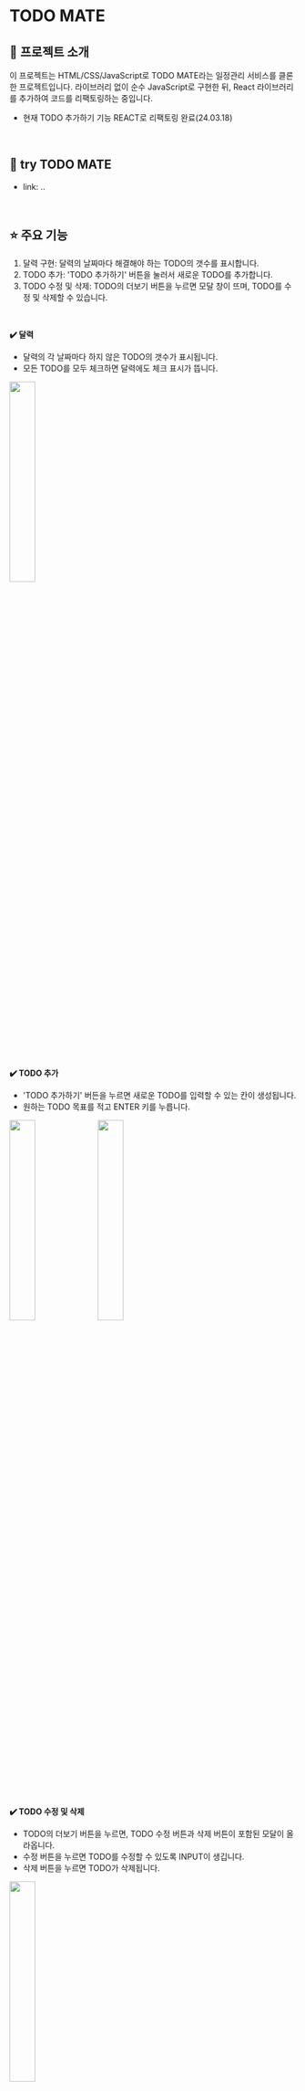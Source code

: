 # TODO MATE

## 📝 프로젝트 소개

이 프로젝트는 HTML/CSS/JavaScript로 TODO MATE라는 일정관리 서비스를 클론한 프로젝트입니다. 
라이브러리 없이 순수 JavaScript로 구현한 뒤, React 라이브러리를 추가하여 코드를 리팩토링하는 중입니다.
- 현재 TODO 추가하기 기능 REACT로 리팩토링 완료(24.03.18)

<br/>

## 🫡 try TODO MATE
- link: .. 

<br/>

## ⭐ 주요 기능

1. 달력 구현: 달력의 날짜마다 해결해야 하는 TODO의 갯수를 표시합니다.
2. TODO 추가: 'TODO 추가하기' 버튼을 눌러서 새로운 TODO를 추가합니다.
3. TODO 수정 및 삭제: TODO의 더보기 버튼을 누르면 모달 창이 뜨며, TODO를 수정 및 삭제할 수 있습니다.

<br/>

**✔️ 달력**  
- 달력의 각 날짜마다 하지 않은 TODO의 갯수가 표시됩니다.
- 모든 TODO를 모두 체크하면 달력에도 체크 표시가 뜹니다.
<img src="https://github.com/actions/deploy-pages/assets/68093782/9d4ec2fe-b789-4446-951f-43e5a5e2168d" width=30% />

<br/>
<br/>

**✔️ TODO 추가**
- 'TODO 추가하기' 버든을 누르면 새로운 TODO를 입력할 수 있는 칸이 생성됩니다.
- 원하는 TODO 목표를 적고 ENTER 키를 누릅니다.
<img src="https://github.com/actions/deploy-pages/assets/68093782/37078c2a-d40b-4d81-bdca-b7ac84013a6b" width=30% />
<img src="https://github.com/actions/deploy-pages/assets/68093782/7e4beeef-3e6f-4550-a112-40ef9dc6740a" width=30% />


<br/>
<br/>

**✔️ TODO 수정 및 삭제**
- TODO의 더보기 버튼을 누르면, TODO 수정 버튼과 삭제 버튼이 포함된 모달이 올라옵니다.
- 수정 버튼을 누르면 TODO를 수정할 수 있도록 INPUT이 생깁니다.
- 삭제 버튼을 누르면 TODO가 삭제됩니다.
<img src="https://github.com/zladb/chatting_application/assets/68093782/8edc8b9d-531f-4856-a5a0-33576d67dbb6" width=30% />

<br/>
<br/>

**✔️ 반응형 가로모드**
- 페이지의 가로가 1024px을 넘어가면 가로 모드로 전환됩니다.
<img src="https://github.com/actions/deploy-pages/assets/68093782/0609be94-0fbf-47c4-b04f-de4ed6a099a2" width=70% />

<br/>
<br/>

## 🔧 Stack

**Frontend(Web)**
- **Language** : HTML, CSS, JavaScript
- **Library & Framework** : React, Webpack, Babel, Styled-components
- **IDE** : VSCode
<br />

**Backend**
- **Database** : localStorage
- **Deploy**: github Action

<br/>

## 🐚 프로젝트 directory 구성

```
├─docs
│  ├─docs
│  ├─node_modules
│  │  └─bootstrap-icons
│  │      ├─font
│  │      │  └─fonts
│  │      └─icons
│  ├─public
│  ├─specifications
│  └─src
│      ├─assets
│      │  ├─fonts
│      │  └─images
│      ├─components
│      │  ├─calendar
│      │  └─todo
│      ├─contexts
│      ├─hooks
│      ├─pages
│      │  └─main_page
│      ├─styles
│      └─utils
├─.eslintrc.json
├─.prettierrc.js
├─babel.config.json
├─package.json
├─README.md
└─webpack.config.js

```

<br/>

## 🙋‍♂️ Developer

* **Yujin KIM** - 프로젝트 기획, 개발, 배포, 관리 - [zladb](https://github.com/zladb)

<br/>

## 👾 Source
**TodoMate** - [app-store]https://apps.apple.com/us/app/todo-mate/id1505220130


<br/>

## ✅ License

MIT License

Copyright (c) 2024 Yujin KIM

Permission is hereby granted, free of charge, to any person obtaining a copy
of this software and associated documentation files (the "Software"), to deal
in the Software without restriction, including without limitation the rights
to use, copy, modify, merge, publish, distribute, sublicense, and/or sell
copies of the Software, and to permit persons to whom the Software is
furnished to do so, subject to the following conditions:

The above copyright notice and this permission notice shall be included in all
copies or substantial portions of the Software.

THE SOFTWARE IS PROVIDED "AS IS", WITHOUT WARRANTY OF ANY KIND, EXPRESS OR
IMPLIED, INCLUDING BUT NOT LIMITED TO THE WARRANTIES OF MERCHANTABILITY,
FITNESS FOR A PARTICULAR PURPOSE AND NONINFRINGEMENT. IN NO EVENT SHALL THE
AUTHORS OR COPYRIGHT HOLDERS BE LIABLE FOR ANY CLAIM, DAMAGES OR OTHER
LIABILITY, WHETHER IN AN ACTION OF CONTRACT, TORT OR OTHERWISE, ARISING FROM,
OUT OF OR IN CONNECTION WITH THE SOFTWARE OR THE USE OR OTHER DEALINGS IN THE
SOFTWARE.

